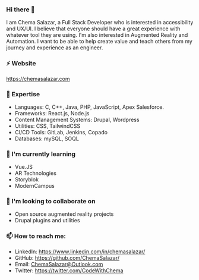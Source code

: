 ### Hi there 👋

I am Chema Salazar, a Full Stack Developer who is interested in accessibility and UX/UI. I believe that everyone should have a great experience with whatever tool they are using. I'm also interested in Augmented Reality and Automation. I want to be able to help create value and teach others from my journey and experience as an engineer. 

### ⚡ Website
https://chemasalazar.com

### 🔭 Expertise

- Languages: C, C++, Java, PHP, JavaScript, Apex Salesforce.
- Frameworks: React.js, Node.js
- Content Management Systems: Drupal, Wordpress
- Utilities: CSS, TailwindCSS
- CI/CD Tools: GitLab, Jenkins, Copado
- Databases: mySQL, SOQL

### 🌱 I'm currently learning

- Vue.JS
- AR Technologies
- Storyblok 
- ModernCampus


### 👯 I'm looking to collaborate on

- Open source augmented reality projects
- Drupal plugins and utilities

### 📫 How to reach me:

- LinkedIn: https://www.linkedin.com/in/chemasalazar/
- GitHub: https://github.com/ChemaSalazar/ 
- Email: ChemaSalazar@Outlook.com 
- Twitter: https://twitter.com/CodeWithChema

<!--
**ChemaSalazar/ChemaSalazar** is a ✨ _special_ ✨ repository because its `README.md` (this file) appears on your GitHub profile.

Here are some ideas to get you started:

- 🔭 I’m currently working on ...
- 🌱 I’m currently learning ...
- 👯 I’m looking to collaborate on ...
- 🤔 I’m looking for help with ...
- 💬 Ask me about ...
- 📫 How to reach me: ...
- 😄 Pronouns: ...
- ⚡ Fun fact: ...
-->
